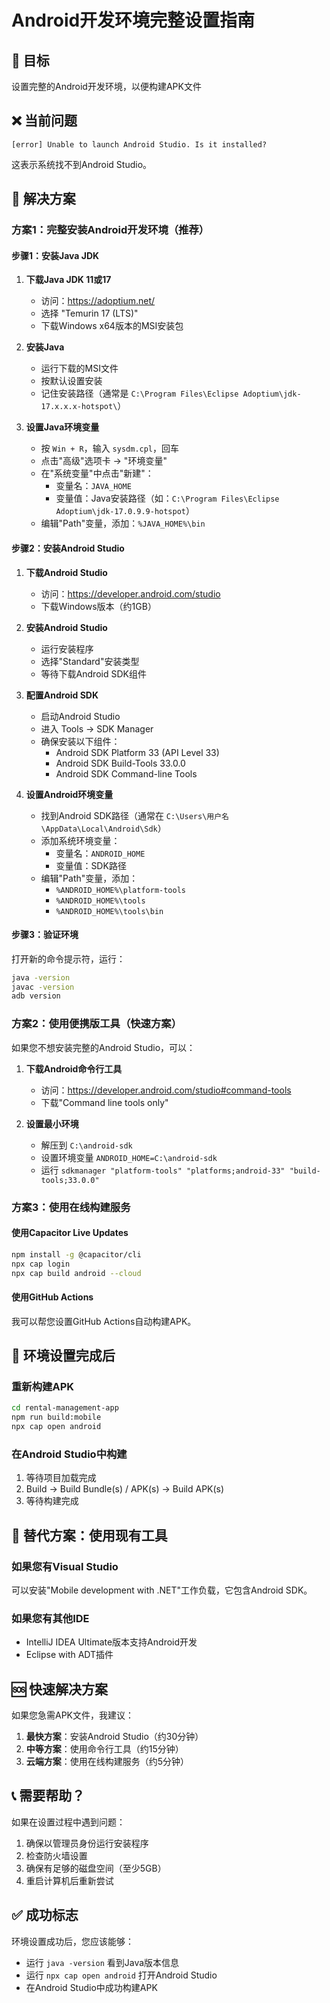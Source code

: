 # Android开发环境完整设置指南

## 🎯 目标
设置完整的Android开发环境，以便构建APK文件

## ❌ 当前问题
```
[error] Unable to launch Android Studio. Is it installed?
```
这表示系统找不到Android Studio。

## 🚀 解决方案

### 方案1：完整安装Android开发环境（推荐）

#### 步骤1：安装Java JDK
1. **下载Java JDK 11或17**
   - 访问：https://adoptium.net/
   - 选择 "Temurin 17 (LTS)" 
   - 下载Windows x64版本的MSI安装包

2. **安装Java**
   - 运行下载的MSI文件
   - 按默认设置安装
   - 记住安装路径（通常是 `C:\Program Files\Eclipse Adoptium\jdk-17.x.x.x-hotspot\`）

3. **设置Java环境变量**
   - 按 `Win + R`，输入 `sysdm.cpl`，回车
   - 点击"高级"选项卡 → "环境变量"
   - 在"系统变量"中点击"新建"：
     - 变量名：`JAVA_HOME`
     - 变量值：Java安装路径（如：`C:\Program Files\Eclipse Adoptium\jdk-17.0.9.9-hotspot`）
   - 编辑"Path"变量，添加：`%JAVA_HOME%\bin`

#### 步骤2：安装Android Studio
1. **下载Android Studio**
   - 访问：https://developer.android.com/studio
   - 下载Windows版本（约1GB）

2. **安装Android Studio**
   - 运行安装程序
   - 选择"Standard"安装类型
   - 等待下载Android SDK组件

3. **配置Android SDK**
   - 启动Android Studio
   - 进入 Tools → SDK Manager
   - 确保安装以下组件：
     - Android SDK Platform 33 (API Level 33)
     - Android SDK Build-Tools 33.0.0
     - Android SDK Command-line Tools

4. **设置Android环境变量**
   - 找到Android SDK路径（通常在 `C:\Users\用户名\AppData\Local\Android\Sdk`）
   - 添加系统环境变量：
     - 变量名：`ANDROID_HOME`
     - 变量值：SDK路径
   - 编辑"Path"变量，添加：
     - `%ANDROID_HOME%\platform-tools`
     - `%ANDROID_HOME%\tools`
     - `%ANDROID_HOME%\tools\bin`

#### 步骤3：验证环境
打开新的命令提示符，运行：
```bash
java -version
javac -version
adb version
```

### 方案2：使用便携版工具（快速方案）

如果您不想安装完整的Android Studio，可以：

1. **下载Android命令行工具**
   - 访问：https://developer.android.com/studio#command-tools
   - 下载"Command line tools only"

2. **设置最小环境**
   - 解压到 `C:\android-sdk`
   - 设置环境变量 `ANDROID_HOME=C:\android-sdk`
   - 运行 `sdkmanager "platform-tools" "platforms;android-33" "build-tools;33.0.0"`

### 方案3：使用在线构建服务

#### 使用Capacitor Live Updates
```bash
npm install -g @capacitor/cli
npx cap login
npx cap build android --cloud
```

#### 使用GitHub Actions
我可以帮您设置GitHub Actions自动构建APK。

## 🔧 环境设置完成后

### 重新构建APK
```bash
cd rental-management-app
npm run build:mobile
npx cap open android
```

### 在Android Studio中构建
1. 等待项目加载完成
2. Build → Build Bundle(s) / APK(s) → Build APK(s)
3. 等待构建完成

## 📱 替代方案：使用现有工具

### 如果您有Visual Studio
可以安装"Mobile development with .NET"工作负载，它包含Android SDK。

### 如果您有其他IDE
- IntelliJ IDEA Ultimate版本支持Android开发
- Eclipse with ADT插件

## 🆘 快速解决方案

如果您急需APK文件，我建议：

1. **最快方案**：安装Android Studio（约30分钟）
2. **中等方案**：使用命令行工具（约15分钟）
3. **云端方案**：使用在线构建服务（约5分钟）

## 📞 需要帮助？

如果在设置过程中遇到问题：
1. 确保以管理员身份运行安装程序
2. 检查防火墙设置
3. 确保有足够的磁盘空间（至少5GB）
4. 重启计算机后重新尝试

## ✅ 成功标志

环境设置成功后，您应该能够：
- 运行 `java -version` 看到Java版本信息
- 运行 `npx cap open android` 打开Android Studio
- 在Android Studio中成功构建APK
